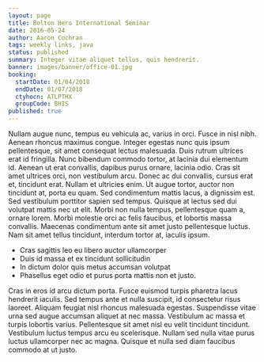 ```yaml
---
layout: page
title: Bolton Hero International Seminar
date: 2016-05-24
author: Aaron Cochran
tags: weekly links, java
status: published
summary: Integer vitae aliquet tellus, quis hendrerit.
banner: images/banner/office-01.jpg
booking:
  startDate: 01/04/2018
  endDate: 01/07/2018
  ctyhocn: ATLPTHX
  groupCode: BHIS
published: true
---
```

Nullam augue nunc, tempus eu vehicula ac, varius in orci. Fusce in nisl nibh. Aenean rhoncus maximus congue. Integer egestas nunc quis ipsum pellentesque, sit amet consequat lectus malesuada. Duis rutrum ultrices erat id fringilla. Nunc bibendum commodo tortor, at lacinia dui elementum id. Aenean ut erat convallis, dapibus purus ornare, lacinia odio.
Cras sit amet ultrices orci, non vestibulum arcu. Donec ac dui convallis, cursus erat et, tincidunt erat. Nullam et ultricies enim. Ut augue tortor, auctor non tincidunt at, porta eu quam. Sed condimentum mattis lacus, a dignissim est. Sed vestibulum porttitor sapien sed tempus. Quisque at lectus sed dui volutpat mattis nec ut elit. Morbi non nulla tempus, pellentesque quam a, ornare lorem. Morbi molestie orci ac felis faucibus, et lobortis massa convallis. Maecenas condimentum ante sit amet justo pellentesque luctus. Nam sit amet tellus tincidunt, interdum tortor at, iaculis ipsum.

* Cras sagittis leo eu libero auctor ullamcorper
* Duis id massa et ex tincidunt sollicitudin
* In dictum dolor quis metus accumsan volutpat
* Phasellus eget odio et purus porta mattis non et justo.

Cras in eros id arcu dictum porta. Fusce euismod turpis pharetra lacus hendrerit iaculis. Sed tempus ante et nulla suscipit, id consectetur risus laoreet. Aliquam feugiat nisl rhoncus malesuada egestas. Suspendisse vitae urna sed augue accumsan aliquet at nec massa. Vestibulum ac massa et turpis lobortis varius. Pellentesque sit amet nisl eu velit tincidunt tincidunt. Vestibulum luctus tempus arcu eu scelerisque. Nullam sed nulla vitae purus luctus ullamcorper nec ac magna. Quisque et nulla sed diam faucibus commodo at ut justo.
